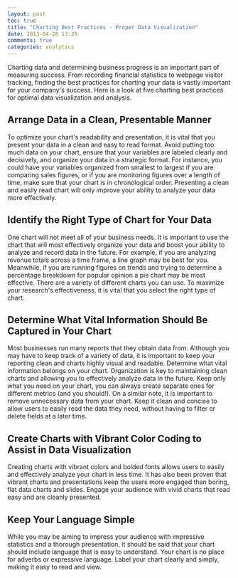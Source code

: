 ```yaml
---
layout: post
toc: true
title: "Charting Best Practices - Proper Data Visualization"
date: 2013-04-28 13:20
comments: true
categories: analytics
---
```



Charting data and determining business progress is an important part of measuring success. From recording financial statistics to webpage visitor tracking, finding the best practices for charting your data is vastly important for your company's success. Here is a look at five charting best practices for optimal data visualization and analysis.

## Arrange Data in a Clean, Presentable Manner</strong>

To optimize your chart's readability and presentation, it is vital that you present your data in a clean and easy to read format. Avoid putting too much data on your chart, ensure that your variables are labeled clearly and decisively, and organize your data in a strategic format. For instance, you could have your variables organized from smallest to largest if you are comparing sales figures, or if you are monitoring figures over a length of time, make sure that your chart is in chronological order. Presenting a clean and easily read chart will only improve your ability to analyze your data more effectively.

## Identify the Right Type of Chart for Your Data

One chart will not meet all of your business needs. It is important to use the chart that will most effectively organize your data and boost your ability to analyze and record data in the future. For example, if you are analyzing revenue totals across a time frame, a line graph may be best for you. Meanwhile, if you are running figures on trends and trying to determine a percentage breakdown for popular opinion a pie chart may be most effective. There are a variety of different charts you can use. To maximize your research's effectiveness, it is vital that you select the right type of chart.

## Determine What Vital Information Should Be Captured in Your Chart

Most businesses run many reports that they obtain data from. Although you may have to keep track of a variety of data, it is important to keep your reporting clean and charts highly visual and readable. Determine what vital information belongs on your chart. Organization is key to maintaining clean charts and allowing you to effectively analyze data in the future. Keep only what you need on your chart, you can always create separate ones for different metrics (and you should!). On a similar note, it is important to remove unnecessary data from your chart. Keep it clean and concise to allow users to easily read the data they need, without having to filter or delete fields at a later time.

## Create Charts with Vibrant Color Coding to Assist in Data Visualization

Creating charts with vibrant colors and bolded fonts allows users to easily and effectively analyze your chart in less time. It has also been proven that vibrant charts and presentations keep the users more engaged than boring, flat data charts and slides. Engage your audience with vivid charts that read easy and are cleanly presented.

## Keep Your Language Simple

While you may be aiming to impress your audience with impressive statistics and a thorough presentation, it should be said that your chart should include language that is easy to understand. Your chart is no place for adverbs or expressive language. Label your chart clearly and simply, making it easy to read and view.